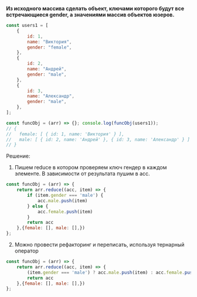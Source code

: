 **Из исходного массива сделать объект, ключами которого будут все встречающиеся gender, а значениями массив объектов юзеров.**

```javascript
const users1 = [ 
	{ 
		id: 1, 
		name: "Виктория", 
		gender: "female", 
	}, 
	{ 
		id: 2, 
		name: "Андрей", 
		gender: "male", 
	}, 
	{ 
		id: 3, 
		name: "Александр", 
		gender: "male", 
	}, 
]; 

const funcObj = (arr) => {}; console.log(funcObj(users1)); 
// { 
//   female: [ { id: 1, name: 'Виктория' } ], 
//   male: [ { id: 2, name: 'Андрей' }, { id: 3, name: 'Александр' } ] 
// }
```

Решение:
1. Пишем reduce в котором проверяем ключ гендер в каждом элементе. В зависимости от результата пушим в acc. 
```javascript
const funcObj = (arr) => {
	return arr.reduce((acc, item) => {
		if (item.gender === 'male') {
			acc.male.push(item)
		} else {
			acc.female.push(item)
		}
		return acc
	},{female: [], male: [],})
};
```

2. Можно провести рефакторинг и переписать, используя тернарный оператор
```javascript
const funcObj = (arr) => {
	return arr.reduce((acc, item) => {
		(item.gender === 'male') ? acc.male.push(item) : acc.female.push(item)
		return acc
	},{female: [], male: [],})
};
```



